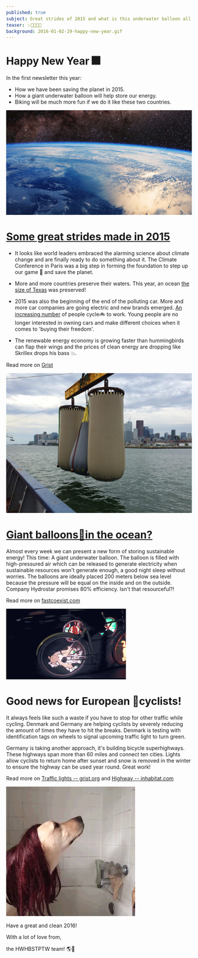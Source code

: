 ```yaml
---
published: true
subject: Great strides of 2015 and what is this underwater balloon all about?
teaser: ✨🎉🎊🚴🎈
background: 2016-01-02-29-happy-new-year.gif  
---
```


# Happy New Year 🎆

In the first newsletter this year:

* How we have been saving the planet in 2015.
* How a giant underwater balloon will help store our energy.
* Biking will be much more fun if we do it like these two countries.

![earth](2016-01-02-29-earth.jpg)

# [Some great strides made in 2015](http://grist.org/climate-energy/heres-the-good-news-about-earth-from-this-year/)

* It looks like world leaders embraced the alarming science about climate change and are finally ready to do something about it. The Climate Conference in Paris was a big step in forming the foundation to step up our game 💪 and save the planet.

* More and more countries preserve their waters. This year, an ocean [the size of Texas](http://bit.ly/1Tvi7bd) was preserved!

* 2015 was also the beginning of the end of the polluting car. More and more car companies are going electric and new brands emerged. [An increasing number](http://www.bikeleague.org/commutingdata) of people cycle🚲 to work. Young people are no longer interested in owning cars and make different choices when it comes to 'buying their freedom'.

* The renewable energy economy is growing faster than hummingbirds can flap their wings and the prices of clean energy are dropping like Skrillex drops his bass 💥.

Read more on [Grist](http://grist.org/climate-energy/heres-the-good-news-about-earth-from-this-year/)

![balloons](2016-02-01-29-balloons.jpg)

# [Giant balloons🎈in the ocean?](http://www.fastcoexist.com/3053854/toronto-is-backing-up-its-electric-grid-with-big-air-bags-at-the-bottom-of-lake-ontario)

Almost every week we can present a new form of storing sustainable energy! This time: A giant underwater balloon. The balloon is filled with high-pressured air which can be released to generate electricity when sustainable resources won't generate enough, a good night sleep without worries. The balloons are ideally placed 200 meters below sea level because the pressure will be equal on the inside and on the outside. Company Hydrostar promises 80% efficiency. Isn't that resourceful?!

Read more on [fastcoexist.com](http://www.fastcoexist.com/3053854/toronto-is-backing-up-its-electric-grid-with-big-air-bags-at-the-bottom-of-lake-ontario)

![bikes](2016-01-02-29-bike.gif)

# Good news for European 🚵cyclists!

It always feels like such a waste if you have to stop for other traffic while cycling. Denmark and Germany are helping cyclists by severely reducing the amount of times they have to hit the breaks. Denmark is testing with identification tags on wheels to signal upcoming traffic light to turn green.

Germany is taking another approach, it's building bicycle superhighways. These highways span more than 60 miles and connect ten cities. Lights allow cyclists to return home after sunset and snow is removed in the winter to ensure the highway can be used year round. Great work!

Read more on [Traffic lights -- grist.org](http://grist.org/cities/danish-cyclists-play-god-use-sensors-to-turn-traffic-lights-green/) and
[Highway -- inhabitat.com](http://inhabitat.com/germany-opens-the-first-3-miles-of-a-60-mile-bicycle-superhighway/)

![spider love](2016-01-02-29-spiderman.gif)

Have a great and clean 2016!

With a lot of love from,

the HWHBSTPTW team! 🌎👊
